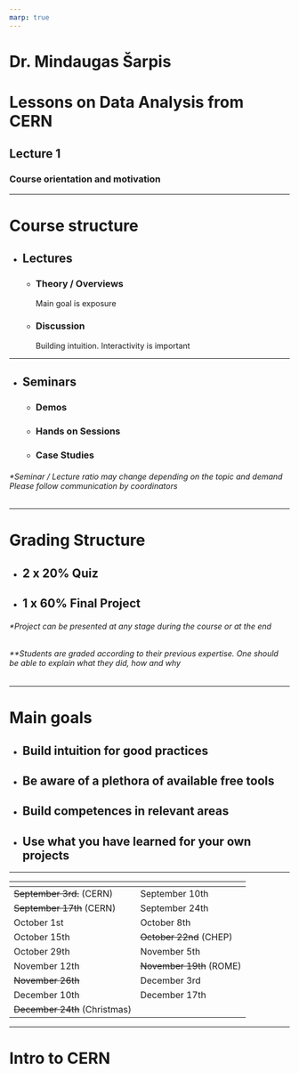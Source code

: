 ```yaml
---
marp: true
---
```


# Dr. Mindaugas Šarpis

# Lessons on Data Analysis from CERN

## Lecture 1

### Course orientation and motivation

---

# Course structure

- ## Lectures

  - ### Theory / Overviews

    Main goal is exposure

  - ### Discussion

    Building intuition. Interactivity is important

---

- ## Seminars

  - ### Demos

  - ### Hands on Sessions

  - ### Case Studies

###### \*Seminar / Lecture ratio may change depending on the topic and demand Please follow communication by coordinators

---

# Grading Structure

- ## 2 x 20% Quiz

- ## 1 x 60% Final Project

###### \*Project can be presented at any stage during the course or at the end

###### \*\*Students are graded according to their previous expertise. One should be able to explain what they did, how and why

---

# Main goals

- ## Build intuition for good practices

- ## Be aware of a plethora of available free tools

- ## Build competences in relevant areas

- ## Use what you have learned for your own projects

---

| <!-- -->                      | <!-- -->                |
| ----------------------------- | ----------------------- |
| ~~September 3rd.~~ (CERN)      | September 10th          |
| ~~September 17th~~ (CERN)     | September 24th          |
| October 1st                   | October 8th             |
| October 15th                  | ~~October 22nd~~ (CHEP) |
| October 29th                  | November 5th            |
| November 12th                 | ~~November 19th~~ (ROME)           |
| ~~November 26th~~                 | December 3rd            |
| December 10th                 | December 17th           |
| ~~December 24th~~ (Christmas) |                         |

---

# Intro to CERN
